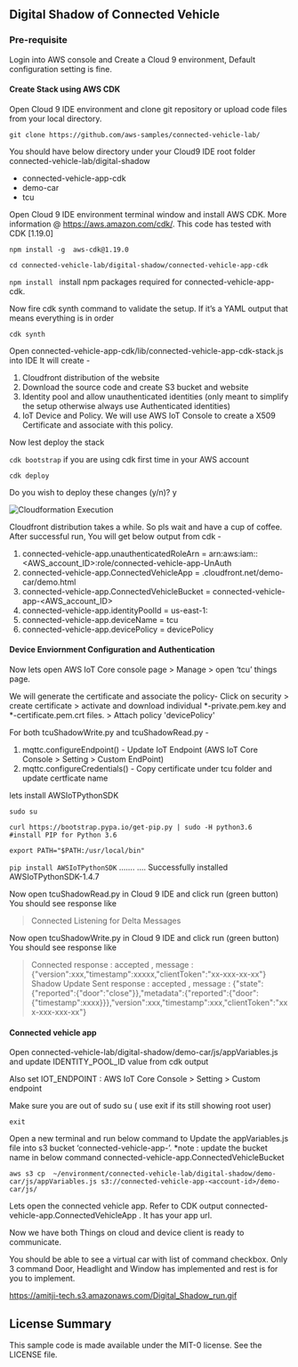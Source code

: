 ## Digital Shadow of Connected Vehicle

### Pre-requisite
Login into AWS console and Create a Cloud 9 environment, Default configuration setting is fine.

#### Create Stack using AWS CDK
Open Cloud 9 IDE environment and clone git repository or upload code files from your local directory.

```git clone https://github.com/aws-samples/connected-vehicle-lab/```

You should have below directory under your Cloud9 IDE root folder
connected-vehicle-lab/digital-shadow
 - connected-vehicle-app-cdk  
 - demo-car 
 - tcu

Open Cloud 9 IDE environment terminal window and install AWS CDK. More information @ https://aws.amazon.com/cdk/. This code has tested with CDK [1.19.0]

```npm install -g  aws-cdk@1.19.0```

```cd connected-vehicle-lab/digital-shadow/connected-vehicle-app-cdk ```

```npm install ```  install npm packages required for connected-vehicle-app-cdk.

Now fire cdk synth command to validate the setup. If it’s a YAML output that means everything is in order 

```cdk synth```

Open connected-vehicle-app-cdk/lib/connected-vehicle-app-cdk-stack.js into IDE
It will create - 
1. Cloudfront distribution of the website
2. Download the source code and create S3 bucket and website
3. Identity pool and allow unauthenticated identities (only meant to simplify the setup otherwise always use Authenticated identities)
4. IoT Device and Policy. We will use AWS IoT Console to create a X509 Certificate and associate with this policy.

Now lest deploy the stack

```cdk bootstrap```  if you are using cdk first time in your AWS account

```cdk deploy```

Do you wish to deploy these changes (y/n)? y

![Cloudformation Execution](https://amitji-tech.s3.amazonaws.com/CFRun.png)

Cloudfront distribution takes a while. So pls wait and have a cup of coffee.
After successful run, You will get below output from cdk - 

1) connected-vehicle-app.unauthenticatedRoleArn = arn:aws:iam::<AWS_account_ID>:role/connected-vehicle-app-UnAuth<randon-char>
2) connected-vehicle-app.ConnectedVehicleApp = <random-char>.cloudfront.net/demo-car/demo.html
3) connected-vehicle-app.ConnectedVehicleBucket = connected-vehicle-app-<AWS_account_ID>
4) connected-vehicle-app.identityPoolId = us-east-1:<random-char>
5) connected-vehicle-app.deviceName = tcu
6) connected-vehicle-app.devicePolicy = devicePolicy

####  Device Enviornment Configuration and Authentication

Now lets open AWS IoT Core console page > Manage > open ‘tcu’ things page.

We will generate the certificate and associate the policy- 
Click on security > create certificate > activate  and download individual *-private.pem.key and *-certificate.pem.crt files.  > Attach policy 'devicePolicy'

For both tcuShadowWrite.py and tcuShadowRead.py  -

1) mqttc.configureEndpoint() - Update IoT Endpoint (AWS IoT Core Console > Setting > Custom EndPoint) 
2) mqttc.configureCredentials() - Copy certificate under tcu folder  and update certficate name  

lets install AWSIoTPythonSDK 

```sudo su  ```

```curl https://bootstrap.pypa.io/get-pip.py | sudo -H python3.6  #install PIP for Python 3.6```

```export PATH="$PATH:/usr/local/bin"```

```pip install AWSIoTPythonSDK```
…….
….
Successfully installed AWSIoTPythonSDK-1.4.7

Now open tcuShadowRead.py in Cloud 9 IDE and click run (green button) 
You should see response like

>Connected
>Listening for Delta Messages


Now open tcuShadowWrite.py in Cloud 9 IDE and click run (green button) 
You should see response like

>Connected
> response : accepted , message : {"version":xxx,"timestamp":xxxxx,"clientToken":"xx-xxx-xx-xx"}
>Shadow Update Sent
> response : accepted , message : {"state":{"reported":{"door":"close"}},"metadata":{"reported":{"door":{"timestamp":xxxx}}},"version":xxx,"timestamp":xxx,"clientToken":"xxx-xxx-xxx-xx"}



#### Connected vehicle app
Open connected-vehicle-lab/digital-shadow/demo-car/js/appVariables.js and update IDENTITY_POOL_ID value from cdk output  

Also set IOT_ENDPOINT :  AWS IoT Core Console > Setting > Custom endpoint

Make sure you are out of sudo su ( use exit if its still showing root user)

```exit```

Open a new terminal and run below command to Update the appVariables.js file into s3 bucket ‘connected-vehicle-app-<account-id>’. 
*note : update the bucket name in below command connected-vehicle-app.ConnectedVehicleBucket

```aws s3 cp  ~/environment/connected-vehicle-lab/digital-shadow/demo-car/js/appVariables.js s3://connected-vehicle-app-<account-id>/demo-car/js/```


Lets open the connected vehicle app. Refer to CDK output connected-vehicle-app.ConnectedVehicleApp . It has your app url. 

Now we have both Things on cloud and device client is ready to communicate.

You should be able to see a virtual car with list of command checkbox. 
Only 3 command Door, Headlight and Window has implemented and rest is for you to implement. 


https://amitji-tech.s3.amazonaws.com/Digital_Shadow_run.gif


## License Summary

This sample code is made available under the MIT-0 license. See the LICENSE file.
